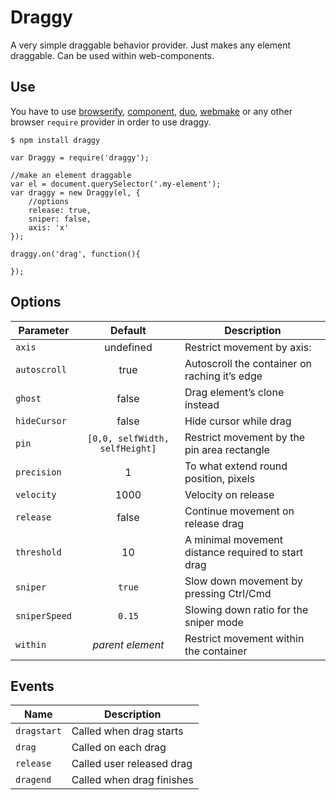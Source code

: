 # Draggy

A very simple draggable behavior provider. Just makes any element draggable.
Can be used within web-components.


## Use

You have to use [browserify](https://github.com/substack/node-browserify), [component](https://github.com/componentjs/component), [duo](http://duojs.org/), [webmake](https://github.com/medikoo/modules-webmake) or any other browser `require` provider in order to use draggy.

`$ npm install draggy`


```
var Draggy = require('draggy');

//make an element draggable
var el = document.querySelector('.my-element');
var draggy = new Draggy(el, {
	//options
	release: true,
	sniper: false,
	axis: 'x'
});

draggy.on('drag', function(){

});
```


## Options

| Parameter | Default | Description |
|---|:---:|---|
| `axis` | undefined | Restrict movement by axis:  |
| `autoscroll` | true | Autoscroll the container on raching it’s edge |
| `ghost` | false | Drag element’s clone instead |
| `hideCursor` | false | Hide cursor while drag |
| `pin` | `[0,0, selfWidth, selfHeight]` | Restrict movement by the pin area rectangle |
| `precision` | 1 | To what extend round position, pixels |
| `velocity` | 1000 | Velocity on release |
| `release` | false | Continue movement on release drag |
| `threshold` | 10 | A minimal movement distance required to start drag |
| `sniper` | `true` | Slow down movement by pressing Ctrl/Cmd |
| `sniperSpeed` | `0.15` | Slowing down ratio for the sniper mode |
| `within` | _parent element_ | Restrict movement within the container |


## Events

| Name | Description |
|---|---|
| `dragstart` | Called when drag starts |
| `drag` | Called on each drag |
| `release` | Called user released drag |
| `dragend` | Called when drag finishes |

